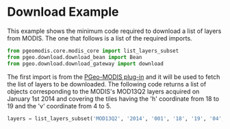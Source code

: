 Download Example
================

This example shows the minimum code required to download a list of layers from MODIS. The one that follows is a list of the required imports.

```python
from pgeomodis.core.modis_core import list_layers_subset
from pgeo.download.download_bean import Bean
from pgeo.download.download_gateway import download
```

The first import is from the [PGeo-MODIS plug-in](https://github.com/geobricks/pgeomodis) and it will be used to fetch the list of layers to be downloaded. The following code returns a list of objects corresponding to the MODIS's MOD13Q2 layers acquired on January 1st 2014 and covering the tiles having the 'h' coordinate from 18 to 19 and the 'v' coordinate from 4 to 5.  

```python
layers = list_layers_subset('MOD13Q2', '2014', '001', '18', '19', '04', '05')
```
